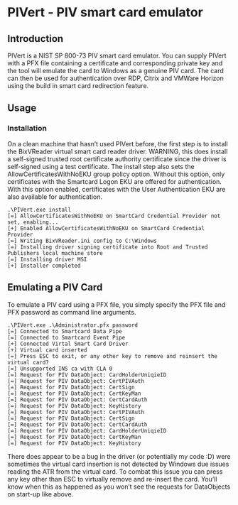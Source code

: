 # PIVert - PIV smart card emulator

## Introduction

PIVert is a NIST SP 800-73 PIV smart card emulator.  You can supply PIVert with a PFX file containing a certificate and corresponding private key and the tool will emulate the card to Windows as a genuine PIV card.  The card can then be used for authentication over RDP, Citrix and VMWare Horizon using the build in smart card redirection feature.

## Usage

### Installation

On a clean machine that hasn’t used PIVert before, the first step is to install the BixVReader virtual smart card reader driver.  WARNING, this does install a self-signed trusted root certificate authority certificate since the driver is self-signed using a test certificate.  The install step also sets the AllowCertificatesWithNoEKU group policy option.  Without this option, only certificates with the Smartcard Logon EKU are offered for authentication.  With this option enabled, certificates with the User Authentication EKU are also available for authentication.


```
.\PIVert.exe install
[=] AllowCertificatesWithNoEKU on SmartCard Credential Provider not set, enabling...
[+] Enabled AllowCertificatesWithNoEKU on SmartCard Credential Provider
[=] Writing BixVReader.ini config to C:\Windows
[=] Installing driver signing certificate into Root and Trusted Publishers local machine store
[=] Installing driver MSI
[+] Installer completed
```

## Emulating a PIV Card

To emulate a PIV card using a PFX file, you simply specify the PFX file and PFX password as command line arguments. 

```
.\PIVert.exe .\Administrator.pfx password
[=] Connected to Smartcard Data Pipe
[=] Connected to Smartcard Event Pipe
[+] Connected Virtal Smart Card Driver
[+] Virtual card inserted
[=] Press ESC to exit, or any other key to remove and reinsert the virtual card?
[=] Unsupported INS ca with CLA 0
[=] Request for PIV DataObject: CardHolderUniqieID
[=] Request for PIV DataObject: CertPIVAuth
[=] Request for PIV DataObject: CertSign
[=] Request for PIV DataObject: CertKeyMan
[=] Request for PIV DataObject: CertCardAuth
[=] Request for PIV DataObject: KeyHistory
[=] Request for PIV DataObject: CertPIVAuth
[=] Request for PIV DataObject: CertSign
[=] Request for PIV DataObject: CertCardAuth
[=] Request for PIV DataObject: CardHolderUniqieID
[=] Request for PIV DataObject: CertKeyMan
[=] Request for PIV DataObject: KeyHistory
```

There does appear to be a bug in the driver (or potentially my code :D) were sometimes the virtual card insertion is not detected by Windows due issues reading the ATR from the virtual card.  To combat this issue you can press any key other than ESC to virtually remove and re-insert the card.  You’ll know when this as happened as you won’t see the requests for DataObjects on start-up like above.
